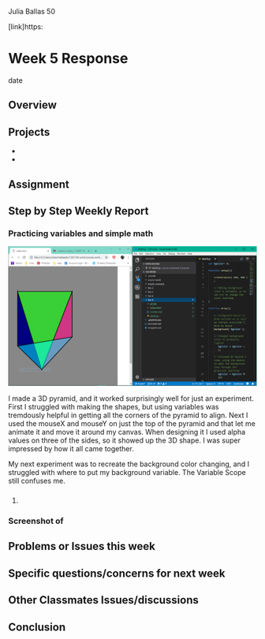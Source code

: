 Julia Ballas 50

[link]https:

# Week 5 Response

date

## Overview

## Projects

- 
- 

## Assignment

## Step by Step Weekly Report

### Practicing variables and simple math

![screenshot of Pyramid experiment](screenshot_pyramid.PNG)

I made a 3D pyramid, and it worked surprisingly well for just an experiment. First I struggled with making the shapes, but using variables was tremdously helpful in getting all the corners of the pyramid to align. Next I used the mouseX and mouseY on just the top of the pyramid and that let me animate it and move it around my canvas. When designing it I used alpha values on three of the sides, so it showed up the 3D shape. I was super impressed by how it all came together.

My next experiment was to recreate the background color changing, and I struggled with where to put my background variable. The Variable Scope still confuses me.


### 

1. 

### Screenshot of 


## Problems or Issues this week

## Specific questions/concerns for next week

## Other Classmates Issues/discussions


## Conclusion

